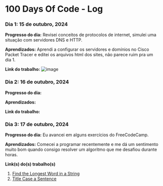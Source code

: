 # 100 Days Of Code - Log

### Dia 1: 15 de outubro, 2024 

**Progresso do dia:** Revisei conceitos de protocolos de internet, simulei uma situação com servidores DNS e HTTP.

**Aprendizados:** Aprendi a configurar os servidores e domínios no Cisco Packet Tracer e editei os arquivos html dos sites, não parece ruim pra um dia 1.

**Link do trabalho:**
![image](https://github.com/user-attachments/assets/0c43341a-aabe-4774-bf5c-af0824d7e34b)


### Dia 2: 16 de outubro, 2024 

**Progresso do dia:** 

**Aprendizados:**

**Link do trabalho:** 


### Dia 3: 17 de outubro, 2024 

**Progresso do dia:** Eu avancei em alguns exercícios do FreeCodeCamp.

**Aprendizados:** Comecei a programar recentemente e me dá um sentimento muito bom quando consigo resolver um algoritmo que me desafiou durante horas.

**Link(s) do(s) trabalho(s)**
1. [Find the Longest Word in a String](https://www.freecodecamp.com/challenges/find-the-longest-word-in-a-string)
2. [Title Case a Sentence](https://www.freecodecamp.com/challenges/title-case-a-sentence)
